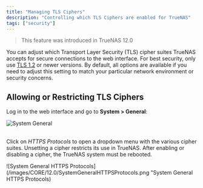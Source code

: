 ```yaml
---
title: "Managing TLS Ciphers"
description: "Controlling which TLS Ciphers are enabled for TrueNAS"
tags: ["security"]
---
```


> This feature was introduced in TrueNAS 12.0

You can adjust which Transport Layer Security (TLS) cipher suites TrueNAS accepts for secure connections to the web interface.
For best security, only use [TLS 1.2](https://tools.ietf.org/html/rfc5246) or newer versions.
By default, all options are available if you need to adjust this setting to match your particular network environment or security concerns.

## Allowing or Restricting TLS Ciphers

Log in to the web interface and go to **System > General**:

![System General](/images/CORE/12.0/SystemGeneral.png "System General")
<br><br>

Click on *HTTPS Protocols* to open a dropdown menu with the various cipher suites.
Unsetting a cipher restricts its use in TrueNAS.
After enabling or disabling a cipher, the TrueNAS system must be rebooted.

![System General HTTPS Protocols](/images/CORE/12.0/SystemGeneralHTTPSProtocols.png "System General HTTPS Protocols)
<br><br>
